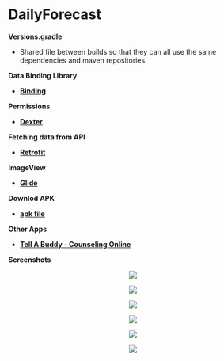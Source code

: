 # DailyForecast

  <strong>Versions.gradle</strong>
  - <p>Shared file between builds so that they can all use the same dependencies and maven repositories.</p>
  <strong>Data Binding Library</strong>
  - <p><strong><a href="https://developer.android.com/topic/libraries/data-binding/">Binding</a></strong></p>
   <strong>Permissions</strong>
  - <p><strong><a href="https://github.com/Karumi/Dexter">Dexter</a></strong></p>
  <strong>Fetching data from API</strong>
  - <p><strong><a href="http://square.github.io/retrofit/">Retrofit</a></strong></p>
  <strong>ImageView</strong>
  - <p><strong><a href="https://github.com/bumptech/glide">Glide</a></strong></p>
  <strong>Downlod APK</strong>
  - <p><strong><a href="https://github.com/AddColourAndroid/DailyForecast/tree/master/APK/app-debug.apk" download>apk file</a></strong></p>
  <strong>Other Apps</strong>
  - <p><strong><a href="https://play.google.com/store/apps/details?id=za.co.addcolour.tellabuddy">Tell A Buddy - Counseling Online</a></strong></p>
  <p><strong>Screenshots</strong></p>
  <p align="center"><img src="https://github.com/AddColourAndroid/DailyForecast/blob/master/app/src/main/res/drawable/one.jpg"/></p>
  <p align="center"><img src="https://github.com/AddColourAndroid/DailyForecast/blob/master/app/src/main/res/drawable/two.jpg"/></p>
  <p align="center"><img src="https://github.com/AddColourAndroid/DailyForecast/blob/master/app/src/main/res/drawable/three.jpg"/></p>
  <p align="center"><img src="https://github.com/AddColourAndroid/DailyForecast/blob/master/app/src/main/res/drawable/four.jpg"/></p>
  <p align="center"><img src="https://github.com/AddColourAndroid/DailyForecast/blob/master/app/src/main/res/drawable/five.jpg"/></p>
  <p align="center"><img src="https://github.com/AddColourAndroid/DailyForecast/blob/master/app/src/main/res/drawable/six.jpg"/></p>
